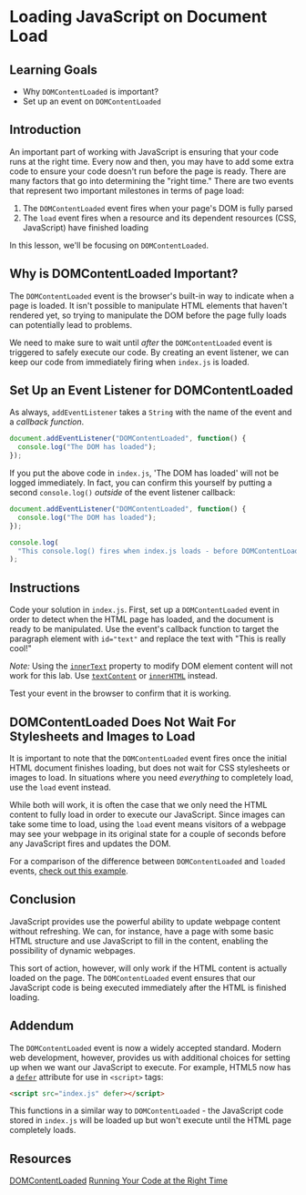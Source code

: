 # Loading JavaScript on Document Load

## Learning Goals

- Why `DOMContentLoaded` is important?
- Set up an event on `DOMContentLoaded`

## Introduction

An important part of working with JavaScript is ensuring that your code
runs at the right time. Every now and then, you may have to add some extra
code to ensure your code doesn't run before the page is ready. There are
many factors that go into determining the "right time." There are two
events that represent two important milestones in terms of page load:
 
1. The `DOMContentLoaded` event fires when your page's DOM is fully parsed
2. The `load` event fires when a resource and its dependent resources
   (CSS, JavaScript) have finished loading

In this lesson, we'll be focusing on `DOMContentLoaded`.

## Why is DOMContentLoaded Important?

The `DOMContentLoaded` event is the browser's built-in way to indicate when a
page is loaded. It isn't possible to manipulate HTML elements that haven't
rendered yet, so trying to manipulate the DOM before the page fully loads can
potentially lead to problems.

We need to make sure to wait until _after_ the `DOMContentLoaded` event is
triggered to safely execute our code. By creating an event listener, we can keep
our code from immediately firing when `index.js` is loaded.

## Set Up an Event Listener for DOMContentLoaded

As always, `addEventListener` takes a `String` with the name of the
event and a _callback function_.

```js
document.addEventListener("DOMContentLoaded", function() {
  console.log("The DOM has loaded");
});
```

If you put the above code in `index.js`, 'The DOM has loaded' will not be logged
immediately. In fact, you can confirm this yourself by putting a second
`console.log()` _outside_ of the event listener callback:

```js
document.addEventListener("DOMContentLoaded", function() {
  console.log("The DOM has loaded");
});

console.log(
  "This console.log() fires when index.js loads - before DOMContentLoaded is triggered"
);
```

## Instructions

Code your solution in `index.js`. First, set up a `DOMContentLoaded`
event in order to detect when the HTML page has loaded, and the document is
ready to be manipulated. Use the event's callback function to target the
paragraph element with `id="text"` and replace the text with "This is really
cool!"

_Note:_ Using the [`innerText`][innertext] property to modify DOM element
content will not work for this lab. Use [`textContent`][textcontent] or [`innerHTML`][innerhtml] instead.

Test your event in the browser to confirm that it is working.

## DOMContentLoaded Does Not Wait For Stylesheets and Images to Load

It is important to note that the `DOMContentLoaded` event fires once the
initial HTML document finishes loading, but does not wait for CSS stylesheets or
images to load. In situations where you need _everything_ to completely load,
use the `load` event instead.

While both will work, it is often the case that we only need the HTML content to
fully load in order to execute our JavaScript. Since images can take some time
to load, using the `load` event means visitors of a webpage may see your webpage
in its original state for a couple of seconds before any JavaScript fires and
updates the DOM.

For a comparison of the difference between `DOMContentLoaded` and `loaded`
events, [check out this example][eventexample].

## Conclusion

JavaScript provides use the powerful ability to update webpage content without
refreshing. We can, for instance, have a page with some basic HTML
structure and use JavaScript to fill in the content, enabling the possibility of
dynamic webpages.

This sort of action, however, will only work if the HTML content is actually
loaded on the page. The `DOMContentLoaded` event ensures that our JavaScript
code is being executed immediately after the HTML is finished loading.

## Addendum

The `DOMContentLoaded` event is now a widely accepted standard. Modern web
development, however, provides us with additional choices for setting up when we
want our JavaScript to execute. For example, HTML5 now has a [`defer`][defer]
attribute for use in `<script>` tags:

```html
<script src="index.js" defer></script>
```

This functions in a similar way to `DOMContentLoaded` - the JavaScript code
stored in `index.js` will be loaded up but won't execute until the HTML page
completely loads.

## Resources

[DOMContentLoaded](https://developer.mozilla.org/en-US/docs/Web/Events/DOMContentLoaded)
[Running Your Code at the Right Time](https://www.kirupa.com/html5/running_your_code_at_the_right_time.htm)

[eventexample]: http://web.archive.org/web/20150405114023/http://ie.microsoft.com/testdrive/HTML5/DOMContentLoaded/Default.html
[defer]: https://www.w3schools.com/tags/att_script_defer.asp
[innertext]: https://developer.mozilla.org/en-US/docs/Web/API/HTMLElement/innerText
[textcontent]: https://developer.mozilla.org/en-US/docs/Web/API/Node/textContent
[innerhtml]: https://developer.mozilla.org/en-US/docs/Web/API/Element/innerHTML


